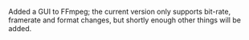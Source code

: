 Added a GUI to FFmpeg; the current version only supports bit-rate, framerate and format changes, but shortly enough other things will be added.

